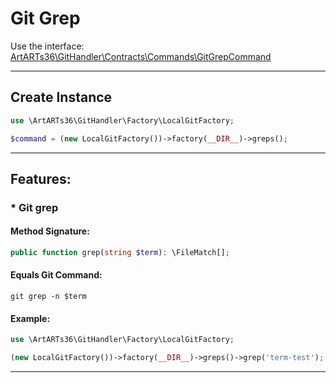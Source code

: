 # Git Grep

Use the interface: [ArtARTs36\GitHandler\Contracts\Commands\GitGrepCommand](/Users/artem/PhpstormProjects/artarts36/libraries/git/src/Contracts/Commands/GitGrepCommand.php)

---

## Create Instance

```php
use \ArtARTs36\GitHandler\Factory\LocalGitFactory;

$command = (new LocalGitFactory())->factory(__DIR__)->greps();
```

---

## Features:

### * Git grep

#### Method Signature:



```php
public function grep(string $term): \FileMatch[];
```

#### Equals Git Command:

`git grep -n $term`

#### Example:

```php
use \ArtARTs36\GitHandler\Factory\LocalGitFactory;

(new LocalGitFactory())->factory(__DIR__)->greps()->grep('term-test');
```

---
